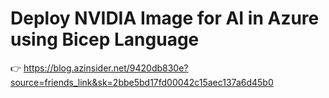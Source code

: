 # Deploy NVIDIA Image for AI in Azure using Bicep Language

👉 https://blog.azinsider.net/9420db830e?source=friends_link&sk=2bbe5bd17fd00042c15aec137a6d45b0
